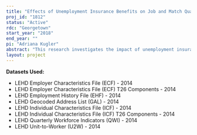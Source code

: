 ```yaml
---
title: "Effects of Unemployment Insurance Benefits on Job and Match Quality"
proj_id: "1812"
status: "Active"
rdc: "Georgetown"
start_year: "2018"
end_year: ""
pi: "Adriana Kugler"
abstract: "This research investigates the impact of unemployment insurance extensions during and in the aftermath of the Great Recession on the quality of jobs obtained by jobseekers. The working hypothesis is that workers in states that had longer duration of unemployment insurance (UI) benefits worked in jobs with higher quality and were able to find jobs better matched to their abilities. While it is well established that workers take longer to search for jobs if they have access to generous unemployment insurance benefits, their post-unemployment outcomes have not been carefully analyzed in the United States. Only a handful of papers examine the impact of UI on post-employment wages in Austria and Germany. Our study is the first analysis to examine the impact of UI on the quality of jobs and the quality of job matches. We use Longitudinal Employer-Household Dynamics data that provides employer-employee matched data. This allows removing observed and unobserved worker and firm characteristics and to define the quality of the job as the wages of jobs in a firm that cannot be accounted for by the characteristics of the job or the workers in that firm themselves. These data also allow examining the wages of matches between worker and firm that cannot be accounted by these characteristics."
layout: project
---
```


**Datasets Used:**

  - LEHD Employer Characteristics File (ECF) - 2014 
  - LEHD Employer Characteristics File (ECF) T26 Components - 2014 
  - LEHD Employment History File (EHF) - 2014 
  - LEHD Geocoded Address List (GAL) - 2014 
  - LEHD Individual Characteristics File (ICF) - 2014 
  - LEHD Individual Characteristics File (ICF) T26 Components - 2014 
  - LEHD Quarterly Workforce Indicators (QWI) - 2014 
  - LEHD Unit-to-Worker (U2W) - 2014 


